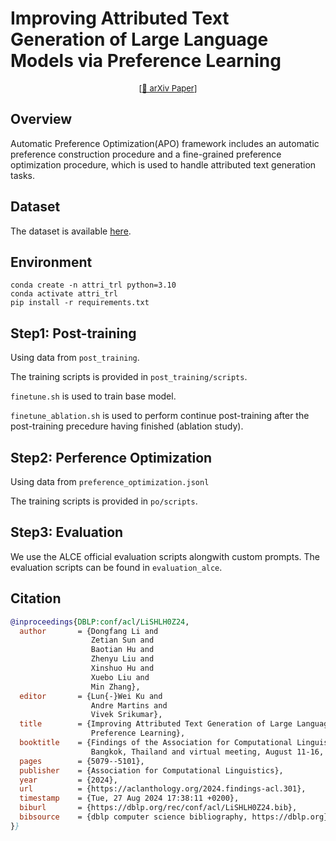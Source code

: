 # Improving Attributed Text Generation of Large Language Models via Preference Learning
<font size=2><div align='center' >  [[📖 arXiv Paper](https://arxiv.org/pdf/2403.18381)] </div></font>

## Overview
Automatic Preference Optimization(APO) framework includes an automatic preference construction procedure and a fine-grained preference optimization procedure, which is used to handle attributed text generation tasks.

## Dataset
The dataset is available [here](https://www.alipan.com/s/21ifsSX229u).

## Environment

```
conda create -n attri_trl python=3.10
conda activate attri_trl
pip install -r requirements.txt
```

## Step1: Post-training
Using data from `post_training`.

The training scripts is provided in `post_training/scripts`.

`finetune.sh` is used to train base model.

`finetune_ablation.sh` is used to perform continue post-training after the post-training precedure having finished (ablation study).


## Step2: Perference Optimization

Using data from `preference_optimization.jsonl`

The training scripts is provided in `po/scripts`.


## Step3: Evaluation

We use the ALCE official evaluation scripts alongwith custom prompts. The evaluation scripts can be found in `evaluation_alce`.


## Citation
```bib
@inproceedings{DBLP:conf/acl/LiSHLH0Z24,
  author       = {Dongfang Li and
                  Zetian Sun and
                  Baotian Hu and
                  Zhenyu Liu and
                  Xinshuo Hu and
                  Xuebo Liu and
                  Min Zhang},
  editor       = {Lun{-}Wei Ku and
                  Andre Martins and
                  Vivek Srikumar},
  title        = {Improving Attributed Text Generation of Large Language Models via
                  Preference Learning},
  booktitle    = {Findings of the Association for Computational Linguistics, {ACL} 2024,
                  Bangkok, Thailand and virtual meeting, August 11-16, 2024},
  pages        = {5079--5101},
  publisher    = {Association for Computational Linguistics},
  year         = {2024},
  url          = {https://aclanthology.org/2024.findings-acl.301},
  timestamp    = {Tue, 27 Aug 2024 17:38:11 +0200},
  biburl       = {https://dblp.org/rec/conf/acl/LiSHLH0Z24.bib},
  bibsource    = {dblp computer science bibliography, https://dblp.org}
}}
```